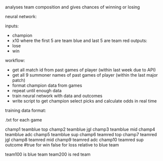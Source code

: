 analyses team composition and gives chances of winning or losing

neural network:

inputs:
  - champion
  - x10 where the first 5 are team blue and last 5 are team red
outputs:
  - lose
  - win

workflow:
  - get all match id from past games of player (within last week due to API)
  - get all 9 summoner names of past games of player (within the last major patch)
  - format champion data from games
  - repeat until enough data
  - train neural network with data and outcomes
  - write script to get champion select picks and calculate odds in real time

training data format:

.txt for each game

champ1 teamblue top
champ2 teamblue jgl
champ3 teamblue mid
champ4 teamblue adc
champ5 teamblue sup
champ6 teamred top
champ7 teamred jgl
champ8 teamred mid
champ9 teamred adc
champ10 teamred sup
outcome #true for win false for loss relative to blue team

team100 is blue team
team200 is red team
